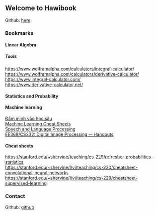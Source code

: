 ## Welcome to Hawibook

Github: [here](https://github.com/yennth/yennth.github.io)

### Bookmarks

#### Linear Algebra

##### Tools
https://www.wolframalpha.com/calculators/integral-calculator/ \
https://www.wolframalpha.com/calculators/derivative-calculator/ \
https://www.integral-calculator.com/ \
https://www.derivative-calculator.net/

#### Statistics and Probability

#### Machine learning
[Đắm mình vào học sâu](https://d2l.aivivn.com) \
[Machine Learning Cheat Sheets](https://sites.google.com/view/datascience-cheat-sheets) \
[Speech and Language Processing](https://web.stanford.edu/~jurafsky/slp3/) \
[EE368/CS232: Digital Image Processing -- Handouts](https://web.stanford.edu/class/ee368/handouts.html) 

#### Cheat sheets
https://stanford.edu/~shervine/teaching/cs-229/refresher-probabilities-statistics \
https://stanford.edu/~shervine/l/vi/teaching/cs-230/cheatsheet-convolutional-neural-networks \
https://stanford.edu/~shervine/l/vi/teaching/cs-229/cheatsheet-supervised-learning


### Contact

Github: [github](https://github.com/yennth/)
